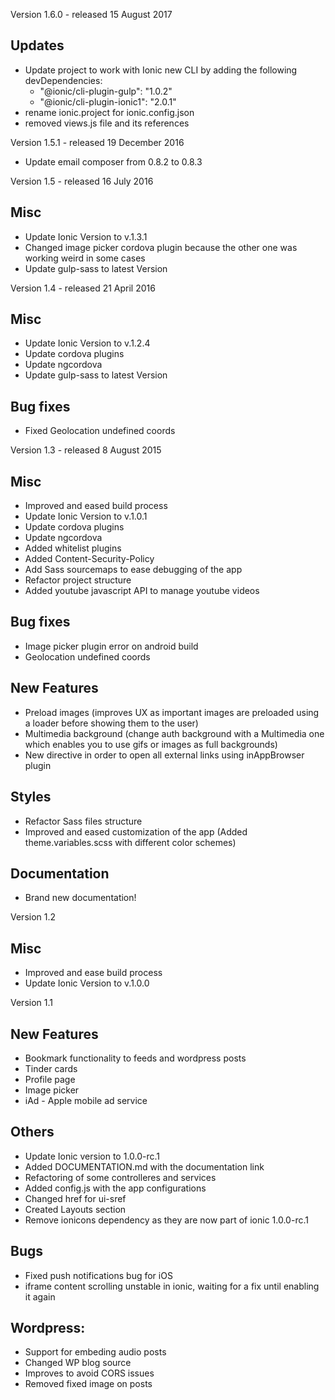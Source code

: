 Version 1.6.0 - released 15 August 2017

## Updates
- Update project to work with Ionic new CLI by adding the following devDependencies:
  - "@ionic/cli-plugin-gulp": "1.0.2"
  - "@ionic/cli-plugin-ionic1": "2.0.1"
- rename ionic.project for ionic.config.json
- removed views.js file and its references


Version 1.5.1 - released 19 December 2016
- Update email composer from 0.8.2 to 0.8.3

Version 1.5 - released 16 July 2016

## Misc
- Update Ionic Version to v.1.3.1
- Changed image picker cordova plugin because the other one was working weird in some cases
- Update gulp-sass to latest Version


Version 1.4 - released 21 April 2016

## Misc
- Update Ionic Version to v.1.2.4
- Update cordova plugins
- Update ngcordova
- Update gulp-sass to latest Version

## Bug fixes
- Fixed Geolocation undefined coords


Version 1.3 - released 8 August 2015

## Misc
- Improved and eased build process
- Update Ionic Version to v.1.0.1
- Update cordova plugins
- Update ngcordova
- Added whitelist plugins
- Added Content-Security-Policy
- Add Sass sourcemaps to ease debugging of the app
- Refactor project structure
- Added youtube javascript API to manage youtube videos

## Bug fixes
- Image picker plugin error on android build
- Geolocation undefined coords

## New Features
- Preload images (improves UX as important images are preloaded using a loader before showing them to the user)
- Multimedia background (change auth background with a Multimedia one which enables you to use gifs or images as full backgrounds)
- New directive in order to open all external links using inAppBrowser plugin

## Styles
- Refactor Sass files structure
- Improved and eased customization of the app (Added theme.variables.scss with different color schemes)

## Documentation
- Brand new documentation!


Version 1.2

## Misc
- Improved and ease build process
- Update Ionic Version to v.1.0.0

Version 1.1

## New Features
- Bookmark functionality to feeds and wordpress posts
- Tinder cards
- Profile page
- Image picker
- iAd - Apple mobile ad service

## Others
- Update Ionic version to 1.0.0-rc.1
- Added DOCUMENTATION.md with the documentation link
- Refactoring of some controlleres and services
- Added config.js with the app configurations
- Changed href for ui-sref
- Created Layouts section
- Remove ionicons dependency as they are now part of ionic 1.0.0-rc.1

## Bugs
- Fixed push notifications bug for iOS
- iframe content scrolling unstable in ionic, waiting for a fix until enabling it again

## Wordpress:
- Support for embeding audio posts
- Changed WP blog source
- Improves to avoid CORS issues
- Removed fixed image on posts
